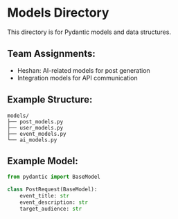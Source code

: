 # Models Directory

This directory is for Pydantic models and data structures.

## Team Assignments:
- Heshan: AI-related models for post generation
- Integration models for API communication

## Example Structure:
```
models/
├── post_models.py
├── user_models.py
├── event_models.py
└── ai_models.py
```

## Example Model:
```python
from pydantic import BaseModel

class PostRequest(BaseModel):
    event_title: str
    event_description: str
    target_audience: str
```